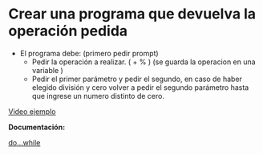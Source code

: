 # Crear una programa que devuelva la operación pedida

- El programa debe:
(primero pedir prompt)
   - Pedir la operación a realizar. ( + % ) (se guarda la operacion en una variable )
   - Pedir el primer parámetro y pedir el segundo, en caso de haber elegido división y cero volver a pedir el segundo parámetro hasta que ingrese un numero distinto de cero.

[Video ejemplo](https://www.useloom.com/share/fa6e9529e01d427d89c84e414fb3bde0)

**Documentación:**

[do...while](https://developer.mozilla.org/en-US/docs/Web/JavaScript/Reference/Statements/do...while)